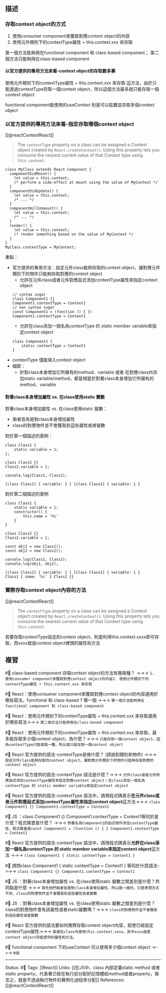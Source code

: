 ## 描述


### 存取context object的方式
1.  使用consumer component來獲取對應context object的內容
2. 使用元件類別下的contextType屬性 + this.context.xxx 來存取

第一個方法能夠用在functional component 和 class-based component；
第二個方法只能夠用在class-based component

#### 以官方提供的專用方法來看-context object的存取數多寡


使用元件類別下的contextType屬性 + this.context.xxx 來存取 這方法，由於只能透過contextType存取一個context object，所以這個方法最多就只能存取一個context object

functional component能使用的useContext 則是可以監聽並存取多個context object

### 以官方提供的專用方法來看-指定存取哪個context object
[[@reactContextReact]]
> The `contextType` property on a class can be assigned a Context object created by `React.createContext()`. Using this property lets you consume the nearest current value of that Context type using `this.context`.


```
class MyClass extends React.Component {
  componentDidMount() {
    let value = this.context;
    /* perform a side-effect at mount using the value of MyContext */
  }
  componentDidUpdate() {
    let value = this.context;
    /* ... */
  }
  componentWillUnmount() {
    let value = this.context;
    /* ... */
  }
  render() {
    let value = this.context;
    /* render something based on the value of MyContext */
  }
}
MyClass.contextType = MyContext;
```

重點：
- 官方提供的專用方法：設定元件class能夠存取的context object，讓對應元件類別下的物件只能夠存取對應的context object
	- 允許在元件class或者元件對應函式添加contextType屬性來指定context object
	```
	// syntax sugar
	class Component1 {}
	Component1.contextType = Context1
	// non syntax sugar
	const Component1 = (function () { })
	Component1.contextType = Context1
	```
	- 允許在class添加一個名為contextType 的 static member variable來指定context object
	```
	class Component1 {
		static contextType = Context1
	}
	```
- contextType 僅能填入context object
- 細節：
	- 針對class本身增加它所擁有的method、variable 或者 在對應class內添加static variable/method，都是相當於對著class本身增加它所擁有的method、variable

#### 對著class本身增加屬性 vs. 在class使用static 變數

對著class本身增加屬性 vs. 在class使用static 變數：
- 兩者皆為是對class本身增加屬性
- class的對應物件並不會獲取到這些屬性或者變數

對於第一個描述的案例：
```
class Class1 {
	static variable = 1;
};

class Class2 {}
Class2.variable = 1;

console.log(Class1, Class2);
```

```
[class Class1] { variable: 1 } [class Class2] { variable: 1 }
```

對於第二個描述的案例
```
class Class1 {
	static variable = 1;
	constructor() {
		this.name = 'hi'
	}
}

class Class2 {}
Class2.variable = 1;

const obj1 = new Class1();
const obj2 = new Class2();

console.log(Class1, Class2);
console.log(obj1, obj2);
```

```
[class Class1] { variable: 1 } [class Class2] { variable: 1 }
Class1 { name: 'hi' } Class2 {}
```

### 實際存取context object內容的方法

[[@reactContextReact]]
> The `contextType` property on a class can be assigned a Context object created by `React.createContext()`. Using this property lets you consume the nearest current value of that Context type using `this.context`.


若要存取contextType設定的context object，則是利用this.context.xxxx即可存取，而xxxx就是context object裡頭的屬性和方法

## 複習

#🧠  class-based component 存取context object的方法有哪兩種？ ->->-> `1.  使用consumer component來獲取對應context object的內容2. 使用元件類別下的contextType屬性 + this.context.xxx 來存取`
<!--SR:!2023-02-07,74,250-->

#🧠 React：使用consumer component來獲取對應context object的內容適用於哪些寫法，functional 和 class-based ? 哪一個 ->->-> `第一個方法能夠用在functional component 和 class-based component`
<!--SR:!2023-01-30,42,249-->


#🧠  React：使用元件類別下的contextType屬性 + this.context.xxx 來存取適用於哪些寫法->->-> `第二個方法只能夠用在class-based component`
<!--SR:!2023-02-06,73,250-->


#🧠 React：使用元件類別下的contextType屬性 + this.context.xxx 來存取，最多能存取多少個context object，為什麼？->->-> `只能存取一個context object，因為contextType只能填寫一種，所以就只能存取一個context object`
<!--SR:!2023-02-05,73,250-->

#🧠 React 官方提供的語法-contextType是做什麼？ (請說到類別和物件) ->->-> `設定元件class能夠存取的context object，讓對應元件類別下的物件只能夠存取對應的context object`
<!--SR:!2023-02-02,71,250-->

#🧠 React 官方提供的語法-contextType 語法是什麼？->->-> `元件class或者元件對應函式添加contextType屬性來指定對應context object；在class添加一個名為contextType 的 static member variable來指定context object`
<!--SR:!2023-07-17,170,250-->

#🧠 React 官方提供的語法-contextType 語法中，請用程式碼表示**在元件class或者元件對應函式添加contextType屬性來指定context object**這方法->->-> `class Component1 {} Component1.contextType = Context1`
<!--SR:!2023-02-02,71,250-->

#🧠 JS ：class Component1 \{\} Component1.contextType = Context1等同於是什麼？程式碼會是什麼？ ->->-> `對著名為Component1的函式物件添加contextType屬性，程式碼會是const Component1 = (function () { } Component1.contextType = Context1`
<!--SR:!2023-02-06,74,250-->


#🧠 React 官方提供的語法-contextType 語法中，請用程式碼表示**允許在class添加一個名為contextType 的 static member variable來指定context object**這方法 ->->-> `class Component1 { static contextType = Context1 }`
<!--SR:!2023-02-03,72,250-->

#🧠 請問class Component1 \{ static contextType = Context1 \} 等同於什麼語法->->-> `class Component1 {} Component1.contextType = Context1`
<!--SR:!2023-01-29,69,250-->

#🧠 JS ：對著class本身增加屬性 vs. 在class使用static 變數之間差別是什麼？共同點是什麼 ->->-> `首先他們兩者皆是對class本身增加屬性，所以是一樣的，只是表現方式不同、class的對應物件並不會獲取到這些屬性或者變數`
<!--SR:!2023-07-05,162,250-->


#🧠 JS ：對著class本身增加屬性 vs. 在class使用static 變數之間差別是什麼？class的對應物件會有該屬性或者static變數嗎？->->-> `class的對應物件並不會獲取到這些屬性或者變數`
<!--SR:!2023-04-13,87,230-->

#🧠 React 官方提供的語法要如何實際存取context object內容，假使已經設定contextType屬性->->-> `直接在class內使用this.context.xxxx，其中xxxx就是context object所能提供的屬性和方法。`
<!--SR:!2023-01-29,69,250-->

#🧠 functional component 下的useContext 可以使用多少個context object ->->-> `N個`
<!--SR:!2023-02-05,73,250-->





---
Status: #🌱 
Tags:
[[React]]
Links:
[[在JS中，class 內部定義static method 或者 static property，代表著已經在執行前分配好記憶體給method或者property，換言之，就是不透過執行物件的實例化過程來分配]]
References:
[[@reactContextReact]]
